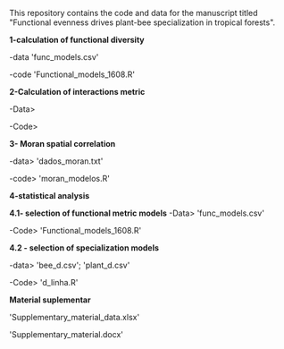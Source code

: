 
This repository contains the code and data for the manuscript titled "Functional evenness drives plant-bee specialization in tropical forests".


**1-calculation of functional diversity**

-data 'func_models.csv'

-code 'Functional_models_1608.R'



**2-Calculation of interactions metric**

-Data>

-Code>

**3- Moran spatial correlation**

-data> 'dados_moran.txt'

-code> 'moran_modelos.R'


**4-statistical analysis**

**4.1- selection of functional metric models**
-Data> 'func_models.csv' 

-Code> 'Functional_models_1608.R'

**4.2 - selection of specialization models**

-data> 'bee_d.csv'; 'plant_d.csv'

-Code> 'd_linha.R'

**Material suplementar**

'Supplementary_material_data.xlsx'

'Supplementary_material.docx'




